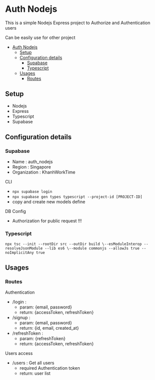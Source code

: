 # Auth Nodejs
<p>This is a simple Nodejs Express project to Authorize and Authentication users<p>
<p>Can be easily use for other project</p>

<!-- TOC -->
* [Auth Nodejs](#auth-nodejs)
  * [Setup](#setup)
  * [Configuration details](#configuration-details)
    * [Supabase](#supabase)
    * [Typescript](#typescript)
  * [Usages](#usages)
    * [Routes](#routes)
<!-- TOC -->

## Setup
- Nodejs
- Express
- Typescript
- Supabase

## Configuration details
### Supabase
- Name : auth_nodejs
- Region : Singapore
- Organization : KhanhWorkTime

CLI
- `npx supabase login`
- `npx supabase gen types typescript --project-id [PROJECT-ID]`
- copy and create new models define

DB Config
- Authorization for public request !!!

### Typescript
`npx tsc --init --rootDir src --outDir build \--esModuleInterop --resolveJsonModule --lib es6 \--module commonjs --allowJs true --noImplicitAny true`

## Usages
### Routes
Authentication
- /login : 
  - param: {email, password}
  - return: {accessToken, refreshToken}
- /signup :
  - param: {email, password}
  - return: {id, email, created_at}
- /refreshToken :
  - param: {refreshToken}
  - return: {accessToken, refreshToken}

Users access
- /users : Get all users
  - required Authentication token
  - return: user list